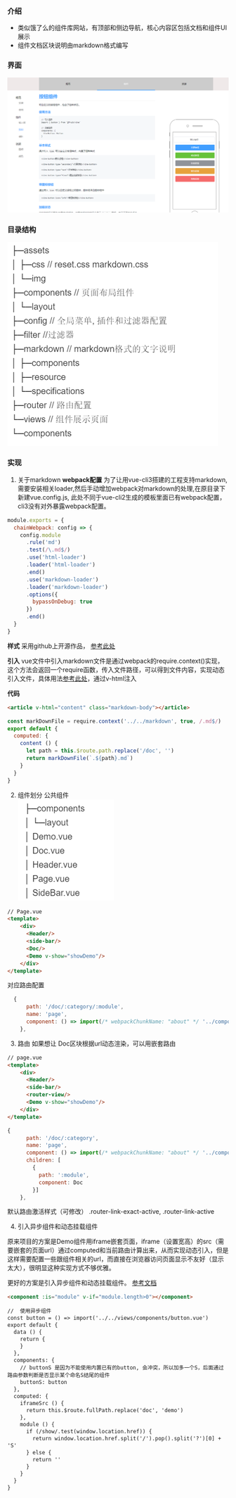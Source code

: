 ###  介绍
* 类似饿了么的组件库网站，有顶部和侧边导航，核心内容区包括文档和组件UI展示
* 组件文档区块说明由markdown格式编写

###  界面
![look](./public/img/look.png)

###  目录结构
![comp](./public/img/tree.png)

### 实现
1. 关于markdown 
**webpack配置** 为了让用vue-cli3搭建的工程支持markdown, 需要安装相关loader,然后手动增加webpack对markdown的处理,在原目录下新建vue.config.js, 此处不同于vue-cli2生成的模板里面已有webpack配置，cli3没有对外暴露webpack配置。
```javascript
module.exports = {
  chainWebpack: config => {
    config.module
      .rule('md')
      .test(/\.md$/)
      .use('html-loader')
      .loader('html-loader')
      .end()
      .use('markdown-loader')
      .loader('markdown-loader')
      .options({
        bypassOnDebug: true
      })
      .end()
  }
}
```
**样式** 采用github上开源作品， [参考此处](https://github.com/sindresorhus/github-markdown-css)

**引入** vue文件中引入markdown文件是通过webpack的require.context()实现，这个方法会返回一个require函数，传入文件路径，可以得到文件内容，实现动态引入文件，具体用法[参考此处](https://webpack.js.org/guides/dependency-management/#require-context)，通过v-html注入


**代码**
```html
<article v-html="content" class="markdown-body"></article>
```
```javascript
const markDownFile = require.context('../../markdown', true, /.md$/)
export default {
  computed: {
    content () {
      let path = this.$route.path.replace('/doc', '')
      return markDownFile(`.${path}.md`)
    }
  }
}
```

2. 组件划分
公共组件  
![comp](./public/img/comp-tree.jpg)

```html
// Page.vue
<template>
    <div>
      <Header/>
      <side-bar/>
      <Doc/>
      <Demo v-show="showDemo"/>
    </div>
</template>
```
对应路由配置
```javascript
  {
      path: '/doc/:category/:module',
      name: 'page',
      component: () => import(/* webpackChunkName: "about" */ '../components/layout/Page.vue')
    },
```

3. 路由
如果想让 Doc区块根据url动态渲染，可以用嵌套路由
```html
// page.vue
<template>
    <div>
      <Header/>
      <side-bar/>
      <router-view/>
      <Demo v-show="showDemo"/>
    </div>
</template>
```
```javascript
{
      path: '/doc/:category',
      name: 'page',
      component: () => import(/* webpackChunkName: "about" */ '../components/layout/Page.vue'),
      children: [
        {
          path: ':module',
          component: Doc
        }]
    },
```

默认路由激活样式（可修改） .router-link-exact-active, .router-link-active

4. 引入异步组件和动态挂载组件

原来项目的方案是Demo组件用iframe嵌套页面，iframe（设置宽高）的src（需要嵌套的页面url）通过computed和当前路由计算出来，从而实现动态引入，但是这样需要配置一些跟组件相关的url，而直接在浏览器访问页面显示不友好（显示太大），很明显这种实现方式不够优雅。

更好的方案是引入异步组件和动态挂载组件。
[参考文档](https://cn.vuejs.org/v2/guide/components-dynamic-async.html)
```html
<component :is="module" v-if="module.length>0"></component>
```
```
//  使用异步组件
const button = () => import('../../views/components/button.vue')
export default {
  data () {
    return {
    }
  },
  components: {
    // buttonS 是因为不能使用内置已有的button, 会冲突，所以加多一个S，后面通过路由参数判断是否显示某个命名S结尾的组件
    buttonS: button
  },
  computed: {
    iframeSrc () {
      return this.$route.fullPath.replace('doc', 'demo')
    },
    module () {
      if (/show/.test(window.location.href)) {
        return window.location.href.split('/').pop().split('?')[0] + 'S'
      } else {
        return ''
      }
    }
  }
}
```